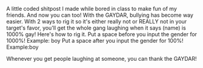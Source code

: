 A little coded shitpost I made while bored in class to make fun of my friends. And now you can too!
With the GAYDAR, bullying has become way easier.
With 2 ways to rig it so it's either really not or REALLY not in your target's favor, you'll get the whole gang laughing when it says (name) is 1000% gay!
Here's how to rig it.
Put a space before you input the gender for 1000%!
Example: boy
Put a space after you input the gender for 100%!
Example:boy 

Whenever you get people laughing at someone, you can thank the GAYDAR!
